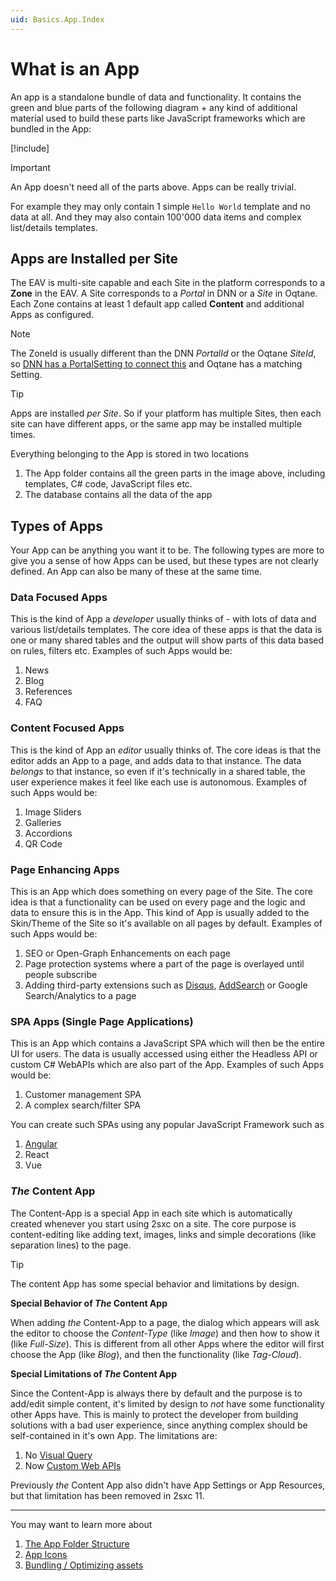 ```yaml
---
uid: Basics.App.Index
---
```


# What is an App

An app is a standalone bundle of data and functionality. It contains the green and blue parts of the following diagram + any kind of additional material used to build these parts like  JavaScript frameworks which are bundled in the App:

[!include[](../stack/_shared-full.md)]
<style>
  .context-box-full .todo,
   { visibility: visible; } 
</style>

> [!Important]
> An App doesn't need all of the parts above. Apps can be really trivial. 
> 
> For example they may only contain 1 simple `Hello World` template and no data at all. And they may also contain 100'000 data items and complex list/details templates.


## Apps are Installed per Site

The EAV is multi-site capable and each Site in the platform corresponds to a **Zone** in the EAV. A Site corresponds to a _Portal_ in DNN or a _Site_ in Oqtane. 
Each Zone contains at least 1 default app called **Content** and additional Apps as configured. 

> [!NOTE]
> The ZoneId is usually different than the DNN _PortalId_ or the Oqtane _SiteId_, 
> so [DNN has a PortalSetting to connect this](xref:Basics.Cms.ContentBlocks.Dnn) and Oqtane has a matching Setting.

> [!TIP]
> Apps are installed _per Site_. So if your platform has multiple Sites, then each site can have different apps, or the same app may be installed multiple times. 

Everything belonging to the App is stored in two locations

1. The App folder contains all the green parts in the image above, including templates, C# code, JavaScript files etc.
1. The database contains all the data of the app
 

## Types of Apps

Your App can be anything you want it to be. The following types are more to give you a sense of how Apps can be used, but these types are not clearly defined. An App can also be many of these at the same time. 


### Data Focused Apps

This is the kind of App a _developer_ usually thinks of - with lots of data and various list/details templates. The core idea of these apps is that the data is one or many shared tables and the output will show parts of this data based on rules, filters etc. Examples of such Apps would be:

1. News
1. Blog
1. References
1. FAQ


### Content Focused Apps

This is the kind of App an _editor_ usually thinks of. The core ideas is that the editor adds an App to a page, and adds data to that instance. The data _belongs_ to that instance, so even if it's technically in a shared table, the user experience makes it feel like each use is autonomous. Examples of such Apps would be:

1. Image Sliders
1. Galleries
1. Accordions
1. QR Code


### Page Enhancing Apps

This is an App which does something on every page of the Site. The core idea is that a functionality can be used on every page and the logic and data to ensure this is in the App. This kind of App is usually added to the Skin/Theme of the Site so it's available on all pages by default. Examples of such Apps would be:

1. SEO or Open-Graph Enhancements on each page
1. Page protection systems where a part of the page is overlayed until people subscribe
1. Adding third-party extensions such as [Disqus](xref:App.Disqus), [AddSearch](xref:App.AddSearch) or Google Search/Analytics to a page


### SPA Apps (Single Page Applications)

This is an App which contains a JavaScript SPA which will then be the entire UI for users. The data is usually accessed using either the Headless API or custom C# WebAPIs which are also part of the App. Examples of such Apps would be:

1. Customer management SPA
1. A complex search/filter SPA

You can create such SPAs using any popular JavaScript Framework such as

1. [Angular](xref:JsCode.Angular.Index)
1. React
1. Vue


### _The_ Content App

The Content-App is a special App in each site which is automatically created whenever you start using 2sxc on a site. The core purpose is content-editing like adding text, images, links and simple decorations (like separation lines) to the page. 

> [!TIP]
> The content App has some special behavior and limitations by design. 

**Special Behavior of _The_ Content App**

When adding _the_ Content-App to a page, the dialog which appears will ask the editor to choose the _Content-Type_ (like _Image_) and then how to show it (like _Full-Size_). This is different from all other Apps where the editor will first choose the App (like _Blog_), and then the functionality (like _Tag-Cloud_).

**Special Limitations of _The_ Content App**

Since the Content-App is always there by default and the purpose is to add/edit simple content, it's limited by design to _not_ have some functionality other Apps have. This is mainly to protect the developer from building solutions with a bad user experience, since anything complex should be self-contained in it's own App. The limitations are:

1. No [Visual Query](xref:Basics.Query.Index)
1. Now [Custom Web APIs](xref:WebApi.Custom.Index)

Previously _the_ Content App also didn't have App Settings or App Resources, but that limitation has been removed in 2sxc 11. 

---

You may want to learn more about

1. [The App Folder Structure](xref:Basics.App.FolderStructure)
1. [App Icons](xref:Basics.App.Icons)
1. [Bundling / Optimizing assets](xref:Basics.Server.Assets.Optimization)

